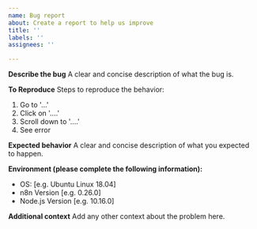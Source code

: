 ```yaml
---
name: Bug report
about: Create a report to help us improve
title: ''
labels: ''
assignees: ''

---
```


**Describe the bug**
A clear and concise description of what the bug is.

**To Reproduce**
Steps to reproduce the behavior:
1. Go to '...'
2. Click on '....'
3. Scroll down to '....'
4. See error

**Expected behavior**
A clear and concise description of what you expected to happen.

**Environment (please complete the following information):**
 - OS: [e.g. Ubuntu Linux 18.04]
 - n8n Version [e.g. 0.26.0]
 - Node.js Version [e.g. 10.16.0]

**Additional context**
Add any other context about the problem here.
